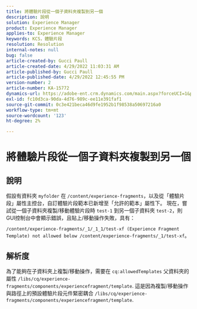```yaml
---
title: 將體驗片段從一個子資料夾複製到另一個
description: 說明
solution: Experience Manager
product: Experience Manager
applies-to: Experience Manager
keywords: KCS，體驗片段
resolution: Resolution
internal-notes: null
bug: false
article-created-by: Gucci Paull
article-created-date: 4/29/2022 11:03:31 AM
article-published-by: Gucci Paull
article-published-date: 4/29/2022 12:45:55 PM
version-number: 2
article-number: KA-15772
dynamics-url: https://adobe-ent.crm.dynamics.com/main.aspx?forceUCI=1&pagetype=entityrecord&etn=knowledgearticle&id=f3db54fe-abc7-ec11-a7b6-0022480a10ee
exl-id: fc10d3ca-90da-4d76-989c-ee11e391faf1
source-git-commit: 0c3e421beca46d9fe1952b1f98538a50697216a0
workflow-type: tm+mt
source-wordcount: '123'
ht-degree: 2%

---
```


# 將體驗片段從一個子資料夾複製到另一個

## 說明



假設有資料夾 `myfolder` 在 `/content/experience-fragments`，以及從「體驗片段」屬性主控台，自訂體驗片段範本已新增至「允許的範本」屬性下。 現在，嘗試從一個子資料夾複製/移動體驗片段時 `test-1` 到另一個子資料夾 `test-2`，則GUI控制台中會顯示錯誤，且貼上/移動操作失敗，具有：

`/content/experience-fragments/_1/_1_1/test-xf (Experience Fragment Template) not allowed below /content/experience-fragments/_1/test-xf`。



## 解析度



為了能夠在子資料夾上複製/移動操作，需要在 `cq:allowedTemplates` 父資料夾的屬性
`/libs/cq/experience-fragments/components/experiencefragment/template`. 這是因為複製/移動操作與路徑上的預設體驗片段元件緊密耦合 `/libs/cq/experience-fragments/components/experiencefragment/template`.
